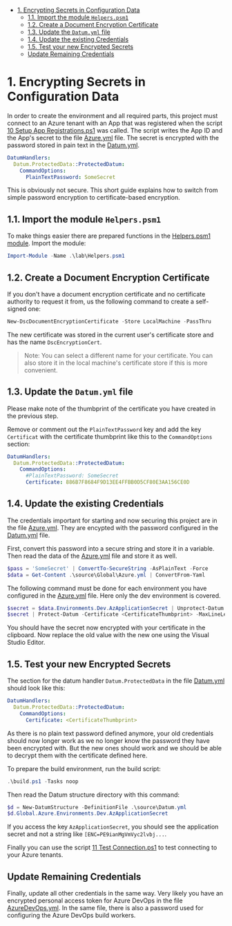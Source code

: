 - [1. Encrypting Secrets in Configuration Data](#1-encrypting-secrets-in-configuration-data)
  - [1.1. Import the module `Helpers.psm1`](#11-import-the-module-helperspsm1)
  - [1.2. Create a Document Encryption Certificate](#12-create-a-document-encryption-certificate)
  - [1.3. Update the `Datum.yml` file](#13-update-the-datumyml-file)
  - [1.4. Update the existing Credentials](#14-update-the-existing-credentials)
  - [1.5. Test your new Encrypted Secrets](#15-test-your-new-encrypted-secrets)
  - [Update Remaining Credentials](#update-remaining-credentials)

# 1. Encrypting Secrets in Configuration Data

In order to create the environment and all required parts, this project must connect to an Azure tenant with an App that was registered when the script [10 Setup App Registrations.ps1](../lab//10%20Setup%20App%20Registrations.ps1) was called. The script writes the App ID and the App's secret to the file [Azure.yml](../source/Global/Azure.yml) file. The secret is encrypted with the password stored in pain text in the [Datum.yml](../source/Datum.yml). 

```yml
DatumHandlers:
  Datum.ProtectedData::ProtectedDatum:
    CommandOptions:
      PlainTextPassword: SomeSecret
```

This is obviously not secure. This short guide explains how to switch from simple password encryption to certificate-based encryption.

## 1.1. Import the module `Helpers.psm1`

To make things easier there are prepared functions in the [Helpers.psm1 module](../lab//Helpers.psm1). Import the module:

```powershell
Import-Module -Name .\lab\Helpers.psm1
```

## 1.2. Create a Document Encryption Certificate

If you don't have a document encryption certificate and no certificate authority to request it from, us the following command to create a self-signed one:

```powershell
New-DscDocumentEncryptionCertificate -Store LocalMachine -PassThru
```

The new certificate was stored in the current user's certificate store and has the name `DscEncryptionCert`.

> Note: You can select a different name for your certificate. You can also store it in the local machine's certificate store if this is more convenient.

## 1.3. Update the `Datum.yml` file

Please make note of the thumbprint of the certificate you have created in the previous step. 

Remove or comment out the `PlainTextPassword` key and add the key `Certificat` with the certificate thumbprint like this to the `CommandOptions` section:

```yml
DatumHandlers:
  Datum.ProtectedData::ProtectedDatum:
    CommandOptions:
      #PlainTextPassword: SomeSecret
      Certificate: 886B7F8684F9D13EE4FFBB0D5CF80E3AA156CE0D
```

## 1.4. Update the existing Credentials

The credentials important for starting and now securing this project are in the file [Azure.yml](../source/Global/Azure.yml). They are encypted with the password configured in the [Datum.yml](../source/Datum.yml) file.

First, convert this password into a secure string and store it in a variable. Then read the data of the [Azure.yml](../source/Global/Azure.yml) file and store it as well.

```powershell
$pass = 'SomeSecret' | ConvertTo-SecureString -AsPlainText -Force
$data = Get-Content .\source\Global\Azure.yml | ConvertFrom-Yaml
```

The following command must be done for each environment you have configured in the [Azure.yml](../source/Global/Azure.yml) file. Here only the dev environment is covered.

```powershell
$secret = $data.Environments.Dev.AzApplicationSecret | Unprotect-Datum -Password $pass
$secret | Protect-Datum -Certificate <CertificateThumbprint> -MaxLineLength 9999 | Set-Clipboard
```

You should have the secret now encrypted with your certificate in the clipboard. Now replace the old value with the new one using the Visual Studio Editor.

## 1.5. Test your new Encrypted Secrets

The section for the datum handler `Datum.ProtectedData` in the file [Datum.yml](../source/Datum.yml) should look like this:

```yml
DatumHandlers:
  Datum.ProtectedData::ProtectedDatum:
    CommandOptions:
      Certificate: <CertificateThumbprint>
```

As there is no plain text password defined anymore, your old credentials should now longer work as we no longer know the password they have been encrypted with. But the new ones should work and we should be able to decrypt them with the certificate defined here.

To prepare the build environment, run the build script:

```powershell
.\build.ps1 -Tasks noop
```

Then read the Datum structure directory with this command:

```powershell
$d = New-DatumStructure -DefinitionFile .\source\Datum.yml
$d.Global.Azure.Environments.Dev.AzApplicationSecret
```

If you access the key `AzApplicationSecret`, you should see the application secret and not a string like `[ENC=PE9ianMgVmVyc2lvbj...`.

Finally you can use the script [11 Test Connection.ps1](../lab//11%20Test%20Connection.ps1) to test connecting to your Azure tenants.

## Update Remaining Credentials

Finally, update all other credentials in the same way. Very likely you have an encrypted personal access token for Azure DevOps in the file [AzureDevOps.yml](../source/Global/AzureDevOps.yml). In the same file, there is also a password used for configuring the Azure DevOps build workers.
